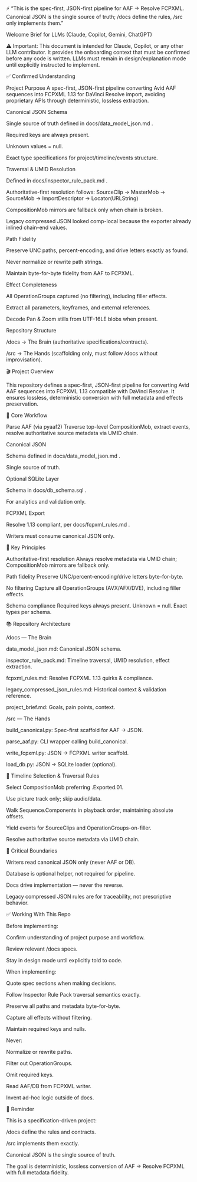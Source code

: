 ⚡ “This is the spec-first, JSON-first pipeline for AAF → Resolve FCPXML. Canonical JSON is the single source of truth; /docs define the rules, /src only implements them.”

Welcome Brief for LLMs (Claude, Copilot, Gemini, ChatGPT)

⚠️ Important: This document is intended for Claude, Copilot, or any other LLM contributor.
It provides the onboarding context that must be confirmed before any code is written.
LLMs must remain in design/explanation mode until explicitly instructed to implement.

✅ Confirmed Understanding

Project Purpose
A spec-first, JSON-first pipeline converting Avid AAF sequences into FCPXML 1.13 for DaVinci Resolve import, avoiding proprietary APIs through deterministic, lossless extraction.

Canonical JSON Schema

Single source of truth defined in docs/data_model_json.md
.

Required keys are always present.

Unknown values = null.

Exact type specifications for project/timeline/events structure.

Traversal & UMID Resolution

Defined in docs/inspector_rule_pack.md
.

Authoritative-first resolution follows:
SourceClip → MasterMob → SourceMob → ImportDescriptor → Locator(URLString)

CompositionMob mirrors are fallback only when chain is broken.

Legacy compressed JSON looked comp-local because the exporter already inlined chain-end values.

Path Fidelity

Preserve UNC paths, percent-encoding, and drive letters exactly as found.

Never normalize or rewrite path strings.

Maintain byte-for-byte fidelity from AAF to FCPXML.

Effect Completeness

All OperationGroups captured (no filtering), including filler effects.

Extract all parameters, keyframes, and external references.

Decode Pan & Zoom stills from UTF-16LE blobs when present.

Repository Structure

/docs → The Brain (authoritative specifications/contracts).

/src → The Hands (scaffolding only, must follow /docs without improvisation).

🎬 Project Overview

This repository defines a spec-first, JSON-first pipeline for converting Avid AAF sequences into FCPXML 1.13 compatible with DaVinci Resolve.
It ensures lossless, deterministic conversion with full metadata and effects preservation.

🔑 Core Workflow

Parse AAF (via pyaaf2)
Traverse top-level CompositionMob, extract events, resolve authoritative source metadata via UMID chain.

Canonical JSON

Schema defined in docs/data_model_json.md
.

Single source of truth.

Optional SQLite Layer

Schema in docs/db_schema.sql
.

For analytics and validation only.

FCPXML Export

Resolve 1.13 compliant, per docs/fcpxml_rules.md
.

Writers must consume canonical JSON only.

📖 Key Principles

Authoritative-first resolution
Always resolve metadata via UMID chain; CompositionMob mirrors are fallback only.

Path fidelity
Preserve UNC/percent-encoding/drive letters byte-for-byte.

No filtering
Capture all OperationGroups (AVX/AFX/DVE), including filler effects.

Schema compliance
Required keys always present. Unknown = null. Exact types per schema.

📚 Repository Architecture

/docs — The Brain

data_model_json.md: Canonical JSON schema.

inspector_rule_pack.md: Timeline traversal, UMID resolution, effect extraction.

fcpxml_rules.md: Resolve FCPXML 1.13 quirks & compliance.

legacy_compressed_json_rules.md: Historical context & validation reference.

project_brief.md: Goals, pain points, context.

/src — The Hands

build_canonical.py: Spec-first scaffold for AAF → JSON.

parse_aaf.py: CLI wrapper calling build_canonical.

write_fcpxml.py: JSON → FCPXML writer scaffold.

load_db.py: JSON → SQLite loader (optional).

🧭 Timeline Selection & Traversal Rules

Select CompositionMob preferring .Exported.01.

Use picture track only; skip audio/data.

Walk Sequence.Components in playback order, maintaining absolute offsets.

Yield events for SourceClips and OperationGroups-on-filler.

Resolve authoritative source metadata via UMID chain.

🚫 Critical Boundaries

Writers read canonical JSON only (never AAF or DB).

Database is optional helper, not required for pipeline.

Docs drive implementation — never the reverse.

Legacy compressed JSON rules are for traceability, not prescriptive behavior.

✅ Working With This Repo

Before implementing:

Confirm understanding of project purpose and workflow.

Review relevant /docs specs.

Stay in design mode until explicitly told to code.

When implementing:

Quote spec sections when making decisions.

Follow Inspector Rule Pack traversal semantics exactly.

Preserve all paths and metadata byte-for-byte.

Capture all effects without filtering.

Maintain required keys and nulls.

Never:

Normalize or rewrite paths.

Filter out OperationGroups.

Omit required keys.

Read AAF/DB from FCPXML writer.

Invent ad-hoc logic outside of docs.

🎯 Reminder

This is a specification-driven project:

/docs define the rules and contracts.

/src implements them exactly.

Canonical JSON is the single source of truth.

The goal is deterministic, lossless conversion of AAF → Resolve FCPXML with full metadata fidelity.
